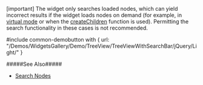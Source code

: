 <!--fullDescription-->
[important] The widget only searches loaded nodes, which can yield incorrect results if the widget loads nodes on demand (for example, in [virtual mode](/Documentation/ApiReference/UI_Widgets/dxTreeView/Configuration/#virtualModeEnabled) or when the [createChildren](/Documentation/ApiReference/UI_Widgets/dxTreeView/Configuration/#createChildren) function is used). Permitting the search functionality in these cases is not recommended.

#include common-demobutton with {
    url: "/Demos/WidgetsGallery/Demo/TreeView/TreeViewWithSearchBar/jQuery/Light/"
}

#####See Also#####
- [Search Nodes](/Documentation/Guide/Widgets/TreeView/Search_Nodes/)
<!--/fullDescription-->
